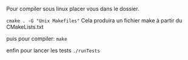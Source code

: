  Pour compiler sous linux placer vous dans le dossier.

 ```cmake . -G "Unix Makefiles"```
Cela produira un fichier make à partir du CMakeLists.txt

puis pour compiler:
```make```

enfin pour lancer les tests
```./runTests```


